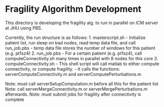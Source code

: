 # Fragility Algorithm Development
This directory is developing the fragility alg. to run in parallel on ICM server at JHU using PBS. 

Currently, the run structure is as follows:
	1. masterscript.sh
		- Initialize patient list, run sleep on bad nodes, read temp data file, and call run_job.pbs
		- temp data file stores the number of windows for this patient (e.g. pt1sz4)
	2. run_job.pbs
		- For a certain patient (e.g. pt1sz4), call computeConnectivity.sh many times in parallel with 8 nodes for this core
	3. computeConnectivity.sh
		- This shell script will call matlab to either compute connectivity, or compute fragility.
		- It calls the functions: serverComputeConnectivity.m and serverComputePerturbations.m

Note: must call serverSetupComputation.m before all this for the patient list
Note: call serverMergeConnectivity.m or serverMergePerturbations.m afterwards.
Note: must submit jobs for fragility after connectivity is complete